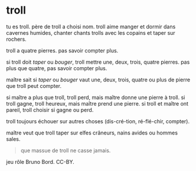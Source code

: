 # troll

tu es troll. père de troll a choisi nom.
troll aime manger et dormir dans cavernes humides, chanter chants trolls avec les copains et taper sur rochers.

troll a quatre pierres. pas savoir compter plus.

si troll doit *taper* ou *bouger*, troll mettre une, deux, trois, quatre pierres. pas plus que quatre, pas savoir compter plus.

maître sait si *taper* ou *bouger* vaut une, deux, trois, quatre ou plus de pierre que troll peut compter.

si maître a plus que troll, troll perd, mais maître donne une pierre à troll. si troll gagne, troll heureux, mais maître prend une pierre. si troll et maître ont pareil, troll choisir si gagne ou perd.

troll toujours échouer sur autres choses (dis-cré-tion, ré-flé-chir, compter).

maître veut que troll taper sur elfes crâneurs, nains avides ou hommes sales.

> que massue de troll ne casse jamais.

jeu rôle Bruno Bord. CC-BY.
